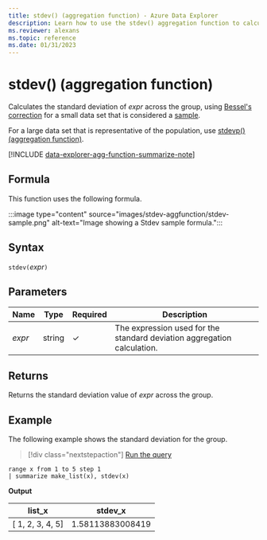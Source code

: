 ```yaml
---
title: stdev() (aggregation function) - Azure Data Explorer
description: Learn how to use the stdev() aggregation function to calculate the standard deviation of an expression using Bessel's correction.
ms.reviewer: alexans
ms.topic: reference
ms.date: 01/31/2023
---
```

# stdev() (aggregation function)

Calculates the standard deviation of *expr* across the group, using [Bessel's correction](https://en.wikipedia.org/wiki/Bessel's_correction) for a small data set that is considered a [sample](https://en.wikipedia.org/wiki/Sample_%28statistics%29).

For a large data set that is representative of the population, use [stdevp() (aggregation function)](stdevp-aggfunction.md).

[!INCLUDE [data-explorer-agg-function-summarize-note](../../includes/data-explorer-agg-function-summarize-note.md)]

## Formula

This function uses the following formula.

:::image type="content" source="images/stdev-aggfunction/stdev-sample.png" alt-text="Image showing a Stdev sample formula.":::

## Syntax

`stdev(`*expr*`)`

## Parameters

| Name | Type | Required | Description |
|--|--|--|--|
| *expr* | string | &check; | The expression used for the standard deviation aggregation calculation. |

## Returns

Returns the standard deviation value of *expr* across the group.

## Example

The following example shows the standard deviation for the group.

> [!div class="nextstepaction"]
> <a href="https://dataexplorer.azure.com/clusters/help/databases/Samples?query=H4sIAAAAAAAAAytKzEtPVahQSCvKz1UwVCjJVzBVKC5JLVAw5KpRKC7NzU0syqxKVchNzE6Nz8ksLtGo0NQBKkhJLQOyAG3qbWE9AAAA" target="_blank">Run the query</a>

```kusto
range x from 1 to 5 step 1
| summarize make_list(x), stdev(x)
```

**Output**

|list_x|stdev_x|
|---|---|
|[ 1, 2, 3, 4, 5]|1.58113883008419|
